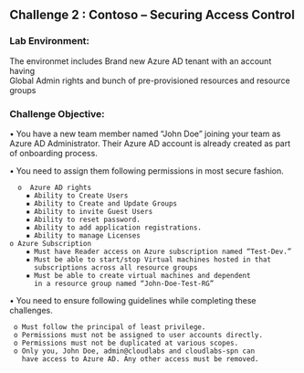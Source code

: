 ## Challenge 2 : Contoso – Securing Access Control

### **Lab Environment:** 
The environmet includes Brand new Azure AD tenant with an account having<br>Global Admin rights and bunch of pre-provisioned resources and resource<br>groups

### **Challenge Objective:**
• You have a new team member named “John Doe” joining your team 
  as Azure AD Administrator. Their Azure AD account is already created 
  as part of onboarding process. 
  
• You need to assign them following permissions in most secure 
  fashion.
      
      o  Azure AD rights
        ▪ Ability to Create Users
        ▪ Ability to Create and Update Groups
        ▪ Ability to invite Guest Users
        ▪ Ability to reset password.
        ▪ Ability to add application registrations.
        ▪ Ability to manage Licenses
    o Azure Subscription
        ▪ Must have Reader access on Azure subscription named “Test-Dev.”
        ▪ Must be able to start/stop Virtual machines hosted in that 
          subscriptions across all resource groups
        ▪ Must be able to create virtual machines and dependent 
          in a resource group named “John-Doe-Test-RG”
• You need to ensure following guidelines while completing these 
challenges. 

     o Must follow the principal of least privilege. 
     o Permissions must not be assigned to user accounts directly.
     o Permissions must not be duplicated at various scopes. 
     o Only you, John Doe, admin@cloudlabs and cloudlabs-spn can 
       have access to Azure AD. Any other access must be removed. 

